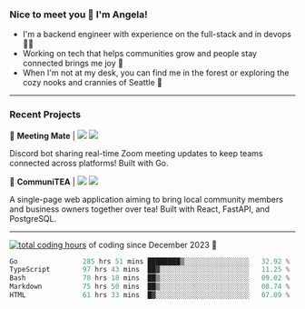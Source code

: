 ### Nice to meet you 👋 I'm Angela!

- I'm a backend engineer with experience on the full-stack and in devops 👩‍💻
- Working on tech that helps communities grow and people stay connected brings me joy 🤝
- When I'm not at my desk, you can find me in the forest or exploring the cozy nooks and crannies of Seattle 🧋

---

### Recent Projects

👾 **Meeting Mate** | [![](https://img.shields.io/badge/Code-violet.svg?style=flat-square)](https://github.com/angelajfisher/meeting-mate) [![](https://img.shields.io/badge/Site-violet.svg?style=flat-square)](https://angelajfisher.com/projects/meeting-mate)

Discord bot sharing real-time Zoom meeting updates to keep teams connected across platforms! Built with Go.

🍵 **CommuniTEA** | [![](https://img.shields.io/badge/Code-green.svg?style=flat-square)](https://gitlab.com/angelajfisher/communiTEA) [![](https://img.shields.io/badge/Demo-green.svg?style=flat-square)](https://angelajfisher.gitlab.io/communiTEA/)

A single-page web application aiming to bring local community members and business owners together over tea!  Built with React, FastAPI, and PostgreSQL.

---

<a href="https://wakatime.com/@018c1e94-8745-411f-aea1-f33be044d952"><img src="https://wakatime.com/badge/user/018c1e94-8745-411f-aea1-f33be044d952.svg?style=flat-square" alt="total coding hours" /></a> of coding since December 2023 🌊<br>
<!--START_SECTION:waka-->

```go
Go                285 hrs 51 mins ████████▒░░░░░░░░░░░░░░░░   32.92 %
TypeScript        97 hrs 43 mins  ██▓░░░░░░░░░░░░░░░░░░░░░░   11.25 %
Bash              78 hrs 18 mins  ██▒░░░░░░░░░░░░░░░░░░░░░░   09.02 %
Markdown          75 hrs 50 mins  ██▒░░░░░░░░░░░░░░░░░░░░░░   08.74 %
HTML              61 hrs 33 mins  █▓░░░░░░░░░░░░░░░░░░░░░░░   07.09 %
```

<!--END_SECTION:waka--> 
